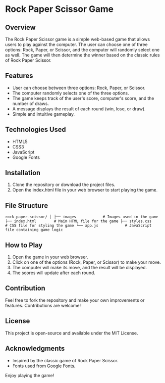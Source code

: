 
# Rock Paper Scissor Game

## Overview

The Rock Paper Scissor game is a simple web-based game that allows users to play against the computer. The user can choose one of three options: Rock, Paper, or Scissor, and the computer will randomly select one as well. The game will then determine the winner based on the classic rules of Rock Paper Scissor.

## Features

- User can choose between three options: Rock, Paper, or Scissor.
- The computer randomly selects one of the three options.
- The game keeps track of the user's score, computer's score, and the number of draws.
- A message displays the result of each round (win, lose, or draw).
- Simple and intuitive gameplay.

## Technologies Used

- HTML5
- CSS3
- JavaScript
- Google Fonts

## Installation

1. Clone the repository or download the project files.
2. Open the index.html file in your web browser to start playing the game.

## File Structure

`rock-paper-scissor/
│
├── images            # Images used in the game
├── index.html        # Main HTML file for the game
├── styles.css        # CSS file for styling the game
└── app.js            # JavaScript file containing game logic`

## How to Play

1. Open the game in your web browser.
2. Click on one of the options (Rock, Paper, or Scissor) to make your move.
3. The computer will make its move, and the result will be displayed.
4. The scores will update after each round.

## Contribution

Feel free to fork the repository and make your own improvements or features. Contributions are welcome!

## License

This project is open-source and available under the MIT License.

## Acknowledgments

- Inspired by the classic game of Rock Paper Scissor.
- Fonts used from Google Fonts.

Enjoy playing the game!
